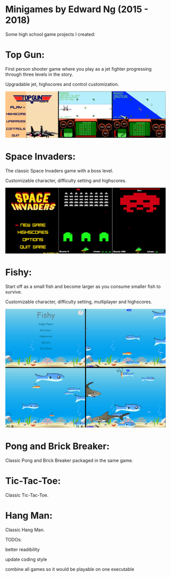 # Minigames by Edward Ng (2015 - 2018)

Some high school game projects I created:

# Top Gun:
 First person shooter game where you play as a jet fighter progressing through three levels in the story.
 
 Upgradable jet, highscores and control customization.
 
 ![](preview/topgun_preview.jpg)

# Space Invaders:
 The classic Space Invaders game with a boss level.
 
 Customizable character, difficulty setting and highscores.
 
 ![](preview/space_invaders_preview.jpg)
 
# Fishy:
 Start off as a small fish and become larger as you consume smaller fish to survive.
 
 Customizable character, difficulty setting, multiplayer and highscores.
 
 ![](preview/fishy_preview.jpg)
 
# Pong and Brick Breaker:
 Classic Pong and Brick Breaker packaged in the same game.
 
# Tic-Tac-Toe:
 Classic Tic-Tac-Toe.
 
# Hang Man:
 Classic Hang Man.
 
 
 TODOs:
 
 better readibility
 
 update coding style
 
 combine all games so it would be playable on one executable
